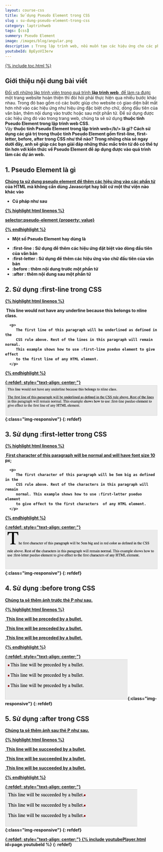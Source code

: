 ```yaml
---
layout: course-css
title: Sử dụng Pseudo Element trong CSS
slug : su-dung-pseudo-element-trong-css
category: laptrinhweb
tags: [css]
summery: Pseudo Element 
image: /images/blog/angular.png
description : Trong lập trình web, nếu muốn tạo các hiệu ứng cho các phần tử trong HTML, chúng ta sẽ cần sử dụng thuộc tính Pseudo Element trong CSS. Sử dụng thuộc tính Pseudo Element giúp tạo ra các hiệu ứng như hiệu ứng đặc biệt cho chữ, dòng đầu tiên của văn bản, thêm nội dung vào trước hoặc sau một phần tử. Bài viết này sẽ giúp bạn hiểu rõ hơn về Pseudo Element là gì? Hướng dẫn cách sử dụng các giá trị trong thuộc tính Pseudo Element gồm first-line, first-letter, before, after trong CSS. Kèm theo các ví dụ minh hoạ cụ thể cách thao tác với mỗi giá trị trong bài viết sẽ giúp bạn áp dụng ngay vào thực hành và làm các dự án web.
youtubeId: BpEyoVI3erw
---
```


{% include toc.html %}

## **Giới thiệu nội dung bài viết**

Đối với những lập trình viên trong quá trình <b>lập trình web</b>, để làm ra được một trang website hoàn thiện thì đòi hỏi phải thực hiện qua nhiều bước khác nhau. Trong đó bao gồm có các bước giúp cho website có giao diện bắt mắt hơn nhờ vào các hiệu ứng như hiệu ứng đặc biệt cho chữ, dòng đầu tiên của văn bản, thêm nội dung vào trước hoặc sau một phần tử. Để sử dụng được các hiệu ứng đó vào trong trang web, chúng ta sẽ sử dụng <b>thuộc tính Pseudo Element trong lập trình web CSS</b>.
<br>
Vậy <b>thuộc tính Pseudo Element trong lập trình web</b/> là gì? Cách sử dụng các giá trị trong <b>thuộc tính Pseudo Element</b> gồm first-line, first-letter, before, after trong CSS như thế nào? Trong những chia sẻ ngay dưới đây, anh sẽ giúp các bạn giải đáp những thắc mắc trên từ đó có thể tự tin hơn với kiến thức về Pseudo Element để áp dụng được vào quá trình làm các dự án web.



## **1. Pseudo Element là gì**

Chúng ta sử dụng pseudo element để thêm các hiệu ứng vào các phần tử của HTML mà không cần dùng Javascript hay bất cứ một thư viện nào khác vào

- Cú pháp như sau

{% highlight html linenos %}

selector:pseudo-element {property: value}

{% endhighlight %}

- Một số Pseudo Element hay dùng là 

+ :first-line : Sử dụng để thêm các hiệu ứng đặt biệt vào dòng đầu tiên của văn bản 
+ :first-letter : Sử dụng để thêm các hiệu ứng vào chữ đầu tiên của văn bản
+ :before   : thêm nội dung trước một phần tử
+ :after    : thêm nội dung sau một phần tử

## **2. Sử dụng :first-line trong CSS**

{% highlight html linenos %}

<html>
   <head>
      <style type = "text/css">
         p:first-line { text-decoration: underline; }
         p.noline:first-line { text-decoration: none; }
      </style>
   </head>

   <body>
      <p class = "noline">
         This line would not have any underline because this belongs to nline class.
      </p>
      
      <p>
         The first line of this paragraph will be underlined as defined in the 
         CSS rule above. Rest of the lines in this paragraph will remain normal. 
         This example shows how to use :first-line pseduo element to give effect 
         to the first line of any HTML element.
      </p>
   </body>
</html>

{% endhighlight %}

{:refdef: style="text-align: center;"}
![pseudo-firstline](/images/post/css/pseudo-firstline.png){:class="img-responsive"}
{: refdef}

## **3. Sử dụng :first-letter trong CSS**

{% highlight html linenos %}

<html>
   <head>
      <style type = "text/css">
         p:first-letter { font-size: 5em; }
         p.normal:first-letter { font-size: 10px; }
      </style>
   </head>

   <body>
      <p class = "normal">
         First character of this paragraph will be normal and will have font size 10 px;
      </p>
      
      <p>
         The first character of this paragraph will be 5em big as defined in the 
         CSS rule above. Rest of the characters in this paragraph will remain 
         normal. This example shows how to use :first-letter pseduo element 
         to give effect to the first characters  of any HTML element.
      </p>
   </body>
</html>

{% endhighlight %}

{:refdef: style="text-align: center;"}
![pseudo-firstletter](/images/post/css/pseudo-firstletter.png){:class="img-responsive"}
{: refdef}

## **4. Sử dụng :before trong CSS**

Chúng ta sẽ thêm ảnh trước thẻ P như sau.

{% highlight html linenos %}

<html>
   <head>
      <style type = "text/css">
         p:before {
            content: url(/images/bullet.gif)
         }
      </style>
   </head>

   <body>
      <p> This line will be preceded by a bullet.</p>
      <p> This line will be preceded by a bullet.</p>
      <p> This line will be preceded by a bullet.</p>
   </body>
</html>

{% endhighlight %}

{:refdef: style="text-align: center;"}
![pseudo-before](/images/post/css/pseudo-before.png){:class="img-responsive"}
{: refdef}

## **5. Sử dụng :after trong CSS**

Chúng ta sẽ thêm ảnh sau thẻ P như sau.

{% highlight html linenos %}

<html>
   <head>
      <style type = "text/css">
         p:after {
            content: url(/images/bullet.gif)
         }
      </style>
   </head>

   <body>
      <p> This line will be succeeded by a bullet.</p>
      <p> This line will be succeeded by a bullet.</p>
      <p> This line will be succeeded by a bullet.</p>
   </body>
</html>

{% endhighlight %}

{:refdef: style="text-align: center;"}
![pseudo-after](/images/post/css/pseudo-after.png){:class="img-responsive"}
{: refdef}

{:refdef: style="text-align: center;"}
{% include youtubePlayer.html id=page.youtubeId %}
{: refdef}

